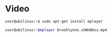 # Video

```sh
user@ubilinux:~$ sudo apt-get install mplayer
```

```sh
user@ubilinux:~$mplayer brooklynne_vUWnBUxz.mp4
```